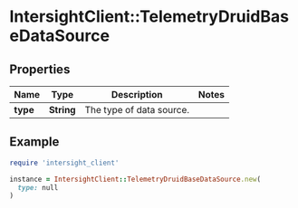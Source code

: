 # IntersightClient::TelemetryDruidBaseDataSource

## Properties

| Name | Type | Description | Notes |
| ---- | ---- | ----------- | ----- |
| **type** | **String** | The type of data source. |  |

## Example

```ruby
require 'intersight_client'

instance = IntersightClient::TelemetryDruidBaseDataSource.new(
  type: null
)
```

